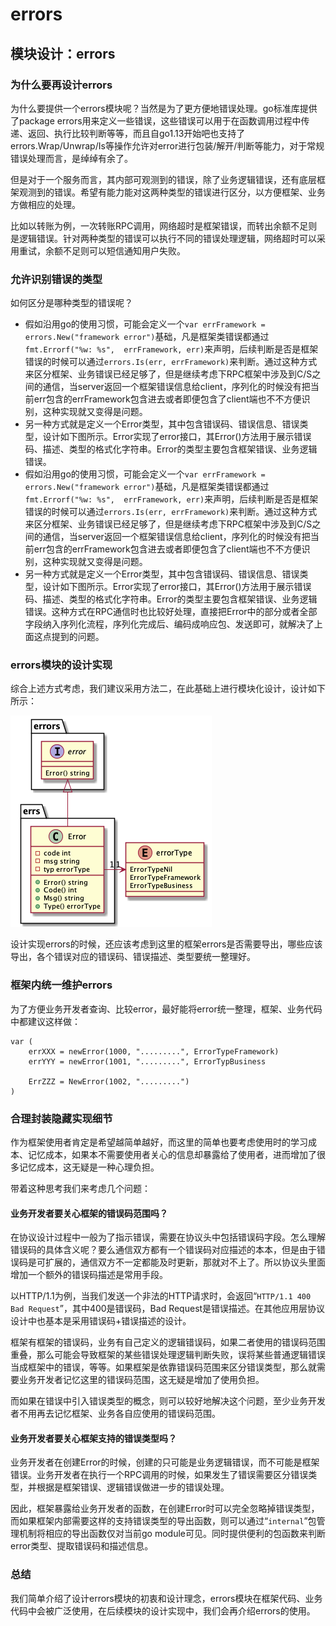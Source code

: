 # errors

## 模块设计：errors

### 为什么要再设计errors

为什么要提供一个errors模块呢？当然是为了更方便地错误处理。go标准库提供了package errors用来定义一些错误，这些错误可以用于在函数调用过程中传递、返回、执行比较判断等等，而且自go1.13开始吧也支持了errors.Wrap/Unwrap/Is等操作允许对error进行包装/解开/判断等能力，对于常规错误处理而言，是绰绰有余了。

但是对于一个服务而言，其内部可观测到的错误，除了业务逻辑错误，还有底层框架观测到的错误。希望有能力能对这两种类型的错误进行区分，以方便框架、业务方做相应的处理。

比如以转账为例，一次转账RPC调用，网络超时是框架错误，而转出余额不足则是逻辑错误。针对两种类型的错误可以执行不同的错误处理逻辑，网络超时可以采用重试，余额不足则可以短信通知用户失败。

### 允许识别错误的类型

如何区分是哪种类型的错误呢？

* 假如沿用go的使用习惯，可能会定义一个`var errFramework = errors.New("framework error")`基础，凡是框架类错误都通过`fmt.Errorf("%w: %s",  errFramework, err)`来声明，后续判断是否是框架错误的时候可以通过`errors.Is(err, errFramework)`来判断。通过这种方式来区分框架、业务错误已经足够了，但是继续考虑下RPC框架中涉及到C/S之间的通信，当server返回一个框架错误信息给client，序列化的时候没有把当前err包含的errFramework包含进去或者即便包含了client端也不不方便识别，这种实现就又变得是问题。
* 另一种方式就是定义一个Error类型，其中包含错误码、错误信息、错误类型，设计如下图所示。Error实现了error接口，其Error()方法用于展示错误码、描述、类型的格式化字符串。Error的类型主要包含框架错误、业务逻辑错误。
* 假如沿用go的使用习惯，可能会定义一个`var errFramework = errors.New("framework error")`基础，凡是框架类错误都通过`fmt.Errorf("%w: %s",  errFramework, err)`来声明，后续判断是否是框架错误的时候可以通过`errors.Is(err, errFramework)`来判断。通过这种方式来区分框架、业务错误已经足够了，但是继续考虑下RPC框架中涉及到C/S之间的通信，当server返回一个框架错误信息给client，序列化的时候没有把当前err包含的errFramework包含进去或者即便包含了client端也不不方便识别，这种实现就又变得是问题。
* 另一种方式就是定义一个Error类型，其中包含错误码、错误信息、错误类型，设计如下图所示。Error实现了error接口，其Error()方法用于展示错误码、描述、类型的格式化字符串。Error的类型主要包含框架错误、业务逻辑错误。这种方式在RPC通信时也比较好处理，直接把Error中的部分或者全部字段纳入序列化流程，序列化完成后、编码成响应包、发送即可，就解决了上面这点提到的问题。

### errors模块的设计实现

综合上述方式考虑，我们建议采用方法二，在此基础上进行模块化设计，设计如下所示：

![errors模块设计](<../../.gitbook/assets/gorpc-errors.png>)

设计实现errors的时候，还应该考虑到这里的框架errors是否需要导出，哪些应该导出，各个错误对应的错误码、错误描述、类型要统一整理好。

### 框架内统一维护errors

为了方便业务开发者查询、比较error，最好能将error统一整理，框架、业务代码中都建议这样做：

```
var (
    errXXX = newError(1000, ".........", ErrorTypeFramework)
    errYYY = newError(1001, ".........", ErrorTypBusiness
    
    ErrZZZ = NewError(1002, ".........")
)
```

### 合理封装隐藏实现细节

作为框架使用者肯定是希望越简单越好，而这里的简单也要考虑使用时的学习成本、记忆成本，如果本不需要使用者关心的信息却暴露给了使用者，进而增加了很多记忆成本，这无疑是一种心理负担。

带着这种思考我们来考虑几个问题：

#### 业务开发者要关心框架的错误码范围吗？

在协议设计过程中一般为了指示错误，需要在协议头中包括错误码字段。怎么理解错误码的具体含义呢？要么通信双方都有一个错误码对应描述的本本，但是由于错误码是可扩展的，通信双方不一定都能及时更新，那就对不上了。所以协议头里面增加一个额外的错误码描述是常用手段。

以HTTP/1.1为例，当我们发送一个非法的HTTP请求时，会返回“`HTTP/1.1 400 Bad Request`”，其中400是错误码，Bad Request是错误描述。在其他应用层协议设计中也基本是采用错误码+错误描述的设计。

框架有框架的错误码，业务有自己定义的逻辑错误码，如果二者使用的错误码范围重叠，那么可能会导致框架的某些错误处理逻辑判断失败，误将某些普通逻辑错误当成框架中的错误，等等。如果框架是依靠错误码范围来区分错误类型，那么就需要业务开发者记忆这里的错误码范围，这无疑是增加了使用负担。

而如果在错误中引入错误类型的概念，则可以较好地解决这个问题，至少业务开发者不用再去记忆框架、业务各自应使用的错误码范围。

#### 业务开发者要关心框架支持的错误类型吗？

业务开发者在创建Error的时候，创建的只可能是业务逻辑错误，而不可能是框架错误。业务开发者在执行一个RPC调用的时候，如果发生了错误需要区分错误类型，并根据是框架错误、逻辑错误做进一步的错误处理。

因此，框架暴露给业务开发者的函数，在创建Error时可以完全忽略掉错误类型，而如果框架内部需要这样的支持错误类型的导出函数，则可以通过“`internal`”包管理机制将相应的导出函数仅对当前go module可见。同时提供便利的包函数来判断error类型、提取错误码和描述信息。

### 总结

我们简单介绍了设计errors模块的初衷和设计理念，errors模块在框架代码、业务代码中会被广泛使用，在后续模块的设计实现中，我们会再介绍errors的使用。
